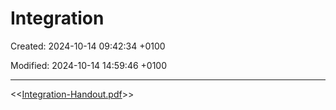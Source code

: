 # Integration

Created: 2024-10-14 09:42:34 +0100

Modified: 2024-10-14 14:59:46 +0100

---

<<[Integration-Handout.pdf](../../media/Integration-Handout.pdf)>>


